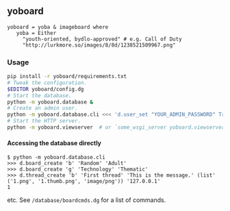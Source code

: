 ## yoboard

```dg
yoboard = yoba & imageboard where
   yoba = Either
     "youth-oriented, bydlo-approved" # e.g. Call of Duty
     "http://lurkmore.so/images/8/8d/1238521509967.png"
```

### Usage

```sh
pip install -r yoboard/requirements.txt
# Tweak the configuration.
$EDITOR yoboard/config.dg
# Start the database.
python -m yoboard.database &
# Create an admin user.
python -m yoboard.database.cli <<< 'd.user_set "YOUR_ADMIN_PASSWORD" True'
# Start the HTTP server.
python -m yoboard.viewserver  # or `some_wsgi_server yoboard.viewserver:app`
```

#### Accessing the database directly

```dg
$ python -m yoboard.database.cli
>>> d.board_create 'b' 'Random' 'Adult'
>>> d.board_create 'g' 'Technology' 'Thematic'
>>> d.thread_create 'b' 'First thread' 'This is the message.' (list' ('1.png', '1.thumb.png', 'image/png')) '127.0.0.1'
1
```

etc. See `/database/boardcmds.dg` for a list of commands.
